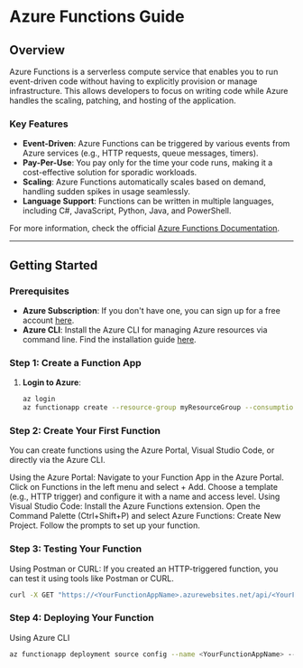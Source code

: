 # Azure Functions Guide

## Overview
Azure Functions is a serverless compute service that enables you to run event-driven code without having to explicitly provision or manage infrastructure. This allows developers to focus on writing code while Azure handles the scaling, patching, and hosting of the application.

### Key Features
- **Event-Driven**: Azure Functions can be triggered by various events from Azure services (e.g., HTTP requests, queue messages, timers).
- **Pay-Per-Use**: You pay only for the time your code runs, making it a cost-effective solution for sporadic workloads.
- **Scaling**: Azure Functions automatically scales based on demand, handling sudden spikes in usage seamlessly.
- **Language Support**: Functions can be written in multiple languages, including C#, JavaScript, Python, Java, and PowerShell.

For more information, check the official [Azure Functions Documentation](https://docs.microsoft.com/azure/azure-functions/).

---

## Getting Started

### Prerequisites
- **Azure Subscription**: If you don't have one, you can sign up for a free account [here](https://azure.microsoft.com/free/).
- **Azure CLI**: Install the Azure CLI for managing Azure resources via command line. Find the installation guide [here](https://docs.microsoft.com/cli/azure/install-azure-cli).

### Step 1: Create a Function App
1. **Login to Azure**:
   ```bash
   az login
   az functionapp create --resource-group myResourceGroup --consumption-plan-location eastus --runtime node --functions-version 3 --name <YourFunctionAppName>
   ```

### Step 2: Create Your First Function
You can create functions using the Azure Portal, Visual Studio Code, or directly via the Azure CLI.

Using the Azure Portal:
Navigate to your Function App in the Azure Portal.
Click on Functions in the left menu and select + Add.
Choose a template (e.g., HTTP trigger) and configure it with a name and access level.
Using Visual Studio Code:
Install the Azure Functions extension.
Open the Command Palette (Ctrl+Shift+P) and select Azure Functions: Create New Project.
Follow the prompts to set up your function.

### Step 3: Testing Your Function
Using Postman or CURL: If you created an HTTP-triggered function, you can test it using tools like Postman or CURL.
 ```bash
curl -X GET "https://<YourFunctionAppName>.azurewebsites.net/api/<YourFunctionName>?name=Azure"
```
### Step 4: Deploying Your Function
Using Azure CLI
 ```bash
az functionapp deployment source config --name <YourFunctionAppName> --resource-group myResourceGroup --source-url <YourSourceCodeURL> --branch <YourBranch>
```